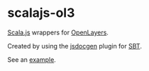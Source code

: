 # scalajs-ol3

[Scala.js](http://www.scala-js.org/) wrappers for 
[OpenLayers](http://openlayers.org/).

Created by using the [jsdocgen](https://github.com/maprohu/scalajs-jsdocgen)
plugin for [SBT](http://www.scala-sbt.org/).

See an [example](https://github.com/maprohu/scalajs-ol3-demo).
